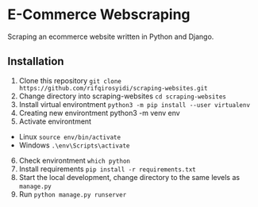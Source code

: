 # E-Commerce Webscraping
Scraping an ecommerce website written in Python and Django.

## Installation
1. Clone this repository `git clone https://github.com/rifqirosyidi/scraping-websites.git`
2. Change directory into scraping-websites  `cd scraping-websites`
3. Install virtual environtment `python3 -m pip install --user virtualenv`
4. Creating new environtment python3 -m venv env
5. Activate environtment
  * Linux `source env/bin/activate`
  * Windows `.\env\Scripts\activate`
6. Check environtment `which python`
7. Install requirements `pip install -r requirements.txt`
8. Start the local development, change directory to the same levels as `manage.py`
9. Run `python manage.py runserver`
